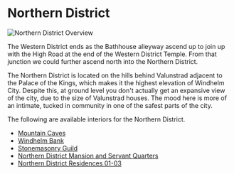 # Northern District

![](/windhelm/pics/northerndistrictoverview.png?raw=true "Northern District Overview")

The Western District ends as the Bathhouse alleyway ascend up to join up with the High Road at the end of the Western District Temple. From that junction we could further ascend north into the Northern District.

The Northern District is located on the hills behind Valunstrad adjacent to the Palace of the Kings, which makes it the highest elevation of Windhelm City. Despite this, at ground level you don't actually get an expansive view of the city, due to the size of Valunstrad houses. The mood here is more of an intimate, tucked in community in one of the safest parts of the city.

The following are available interiors for the Northern District.

* [Mountain Caves](/windhelm/details/northern/mountaincaves.md)
* [Windhelm Bank](/windhelm/details/northern/bank.md)
* [Stonemasonry Guild](/windhelm/details/northern/stonemasonryguild.md)
* [Northern District Mansion and Servant Quarters](/windhelm/details/northern/mansion.md)
* [Northern District Residences 01-03](/windhelm/details/northern/residences.md)